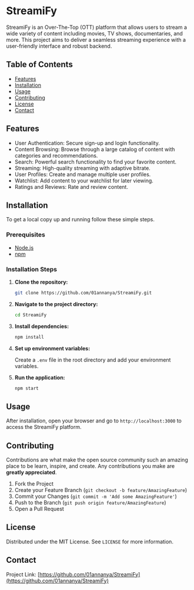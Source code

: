 # StreamiFy

StreamiFy is an Over-The-Top (OTT) platform that allows users to stream a wide variety of content including movies, TV shows, documentaries, and more. This project aims to deliver a seamless streaming experience with a user-friendly interface and robust backend.

## Table of Contents

- [Features](#features)
- [Installation](#installation)
- [Usage](#usage)
- [Contributing](#contributing)
- [License](#license)
- [Contact](#contact)

## Features

- User Authentication: Secure sign-up and login functionality.
- Content Browsing: Browse through a large catalog of content with categories and recommendations.
- Search: Powerful search functionality to find your favorite content.
- Streaming: High-quality streaming with adaptive bitrate.
- User Profiles: Create and manage multiple user profiles.
- Watchlist: Add content to your watchlist for later viewing.
- Ratings and Reviews: Rate and review content.

## Installation

To get a local copy up and running follow these simple steps.

### Prerequisites

- [Node.js](https://nodejs.org/en/download/)
- [npm](https://www.npmjs.com/get-npm)

### Installation Steps

1. **Clone the repository:**

    ```sh
    git clone https://github.com/01annanya/StreamiFy.git
    ```

2. **Navigate to the project directory:**

    ```sh
    cd StreamiFy
    ```

3. **Install dependencies:**

    ```sh
    npm install
    ```

4. **Set up environment variables:**

    Create a `.env` file in the root directory and add your environment variables.

5. **Run the application:**

    ```sh
    npm start
    ```

## Usage

After installation, open your browser and go to `http://localhost:3000` to access the StreamiFy platform.

## Contributing

Contributions are what make the open source community such an amazing place to be learn, inspire, and create. Any contributions you make are **greatly appreciated**.

1. Fork the Project
2. Create your Feature Branch (`git checkout -b feature/AmazingFeature`)
3. Commit your Changes (`git commit -m 'Add some AmazingFeature'`)
4. Push to the Branch (`git push origin feature/AmazingFeature`)
5. Open a Pull Request

## License

Distributed under the MIT License. See `LICENSE` for more information.

## Contact

Project Link: [https://github.com/01annanya/StreamiFy](https://github.com/01annanya/StreamiFy)
